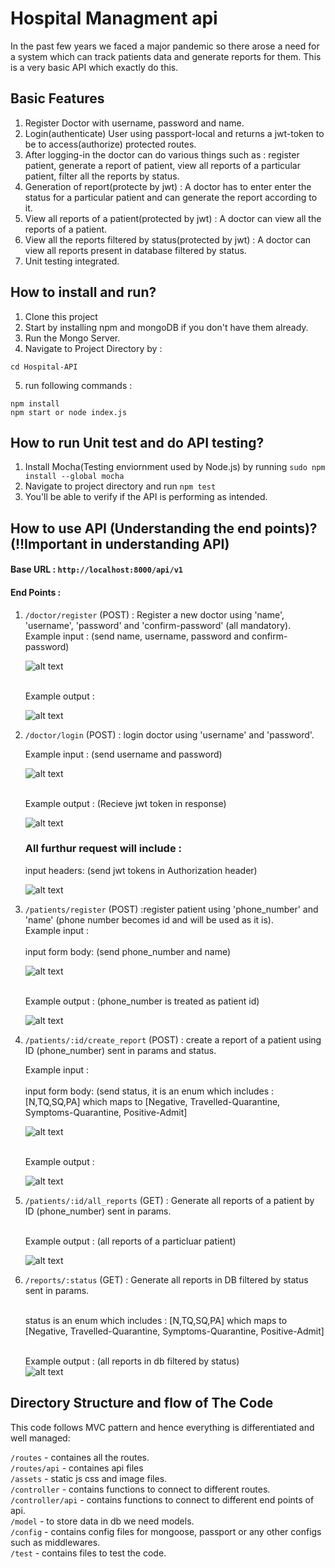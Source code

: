 # Hospital Managment api
In the past few years we faced a major pandemic so there arose a need for a system which can track patients data and generate reports for them. This is a very basic API which exactly do this. 

## Basic Features
1. Register Doctor with username, password and name.
2. Login(authenticate) User using passport-local and returns a jwt-token to be to access(authorize) protected routes.
3. After logging-in the doctor can do various things such as : register patient, generate a report of patient, view all reports of a particular patient, filter all the reports by status.
4. Generation of report(protecte by jwt) : A doctor has to enter enter the status for a particular patient and can generate the report according to it.
5. View all reports of a patient(protected by jwt) : A doctor can view all the reports of a patient.
6. View all the reports filtered by status(protected by jwt) : A doctor can view all reports present in database filtered by status.
7. Unit testing integrated.

## How to install and run?
1. Clone this project
2. Start by installing npm and mongoDB if you don't have them already.
3. Run the Mongo Server.
4. Navigate to Project Directory by :
```
cd Hospital-API
```
5. run following commands :
```
npm install 
npm start or node index.js
```
## How to run Unit test and do API testing?
1. Install Mocha(Testing enviornment used by Node.js) by running `sudo npm install --global mocha`
2. Navigate to project directory and run `npm test`
3. You'll be able to verify if the API is performing as intended.

## How to use API (Understanding the end points)? (!!Important in understanding API)
#### Base URL : `http://localhost:8000/api/v1`
#### End Points :
1. `/doctor/register` (POST) : Register a new doctor using 'name', 'username', 'password' and 'confirm-password' (all mandatory).<br>
   Example input : (send name, username, password and confirm-password) <br>
   
   ![alt text](/static/doctor-register-input.png)
   
   <br>Example output : <br>
   
   ![alt text](/static/doctor-register-output.png)
   
2. `/doctor/login` (POST) : login doctor using 'username' and 'password'. <br>

   Example input : (send username and password) <br>
   
   ![alt text](/static/doctor-login-input.png) 
   
   <br>Example output : (Recieve jwt token in response) <br>
  
   ![alt text](/static/doctor-login-output.png)
   
   ### All furthur request will include : 
   
   input headers: (send jwt tokens in Authorization header) <br>
   
   ![alt text](/static/patient-register-input-header.png) <br>
   
3. `/patients/register` (POST) :register patient using 'phone_number' and 'name' (phone number becomes id and will be used as it is). <br>
   Example input : <br>
    <br>input form body: (send phone_number and name) <br>
    
   ![alt text](/static/patient-register-input-form.png)
   
   <br>Example output : (phone_number is treated as patient id) <br>
   
   ![alt text](/static/patient-register-output.png)
   
4. `/patients/:id/create_report` (POST) : create a report of a patient using ID (phone_number) sent in params and status.

   Example input : <br>
    <br>input form body: (send status, it is an enum which includes : [N,TQ,SQ,PA] which maps to [Negative, Travelled-Quarantine,
    Symptoms-Quarantine, Positive-Admit] <br>
    
   ![alt text](/static/patient-create-report-input.png)
   
   <br>Example output : <br>
   
   ![alt text](/static/patient-create-report-output.png)
   
5. `/patients/:id/all_reports` (GET) : Generate all reports of a patient by ID (phone_number) sent in params.

   <br>Example output : (all reports of a particluar patient) <br>
  
   ![alt text](/static/patients-all-reports.png)
   
6. `/reports/:status` (GET) : Generate all reports in DB filtered by status sent in params.

    <br> status is an enum which includes : [N,TQ,SQ,PA] which maps to [Negative, Travelled-Quarantine,
    Symptoms-Quarantine, Positive-Admit]<br>
    
    <br>Example output : (all reports in db filtered by status) <br>
   ![alt text](/static/reports-by-status.png)
 
## Directory Structure and flow of The Code
This code follows MVC pattern and hence everything is differentiated and well managed:

`/routes` - containes all the routes. <br>
`/routes/api` - containes api files <br>
`/assets` - static js css and image files. <br>
`/controller` - contains functions to connect to different routes. <br>
`/controller/api` - contains functions to connect to different end points of api. <br>
`/model` - to store data in db we need models. <br>
`/config` - contains config files for mongoose, passport or any other configs such as middlewares. <br>
`/test` - contains files to test the code. <br>



    
